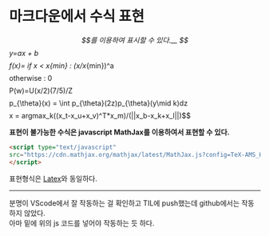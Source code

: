 # 마크다운에서 수식 표현

__$$를 이용하여 표시할 수 있다.__
$$y=ax + b$$
$$f(x)= if x < x_{min} : (x/x_{min})^a$$  
$$otherwise : 0$$  
$$P(w)=U(x/2)(7/5)/Z$$  
$$p_{\theta}(x) = \int p_{\theta}(2z)p_{\theta}(y\mid k)dz$$  
$$x = argmax_k((x_t-x_u+x_v)^T*x_m)/(||x_b-x_k+x_l||)$$  

__표현이 불가능한 수식은 javascript MathJax를 이용하여서 표현할 수 있다.__
```html
<script type="text/javascript" 
src="https://cdn.mathjax.org/mathjax/latest/MathJax.js?config=TeX-AMS_HTML">
</script>
```
표현형식은 [Latex](https://github.com/latex3/latex2e)와 동일하다.

---
분명이 VScode에서 잘 작동하는 걸 확인하고 TIL에 push했는데 github에서는 작동하지 않았다.  
아마 밑에 위의 js 코드를 넣어야 작동하는 듯 하다.

<script type="text/javascript" 
src="https://cdn.mathjax.org/mathjax/latest/MathJax.js?config=TeX-AMS_HTML">
</script>